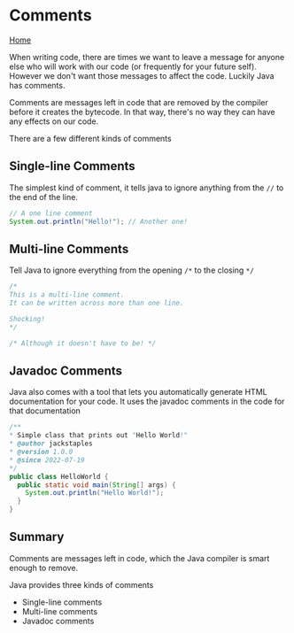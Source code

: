 # Comments

[Home](../index.md)

When writing code, there are times we want to leave a message for anyone else who will work with our code (or frequently for your future self). However we don't want those messages to affect the code. Luckily Java has comments.

Comments are messages left in code that are removed by the compiler before it creates the bytecode. In that way, there's no way they can have any effects on our code.

There are a few different kinds of comments

## Single-line Comments

The simplest kind of comment, it tells java to ignore anything from the ```//``` to the end of the line.

```java
// A one line comment
System.out.println("Hello!"); // Another one!
```

## Multi-line Comments

Tell Java to ignore everything from the opening ```/*``` to the closing ```*/```

```java
/*
This is a multi-line comment.
It can be written across more than one line.

Shocking!
*/

/* Although it doesn't have to be! */
```

## Javadoc Comments

Java also comes with a tool that lets you automatically generate HTML documentation for your code. It uses the javadoc comments in the code for that documentation

```java
/** 
* Simple class that prints out "Hello World!"
* @author jackstaples
* @version 1.0.0
* @since 2022-07-19
*/
public class HelloWorld {
  public static void main(String[] args) {
    System.out.println("Hello World!");
  }
}
```

## Summary

Comments are messages left in code, which the Java compiler is smart enough to remove.

Java provides three kinds of comments

- Single-line comments
- Multi-line comments
- Javadoc comments

